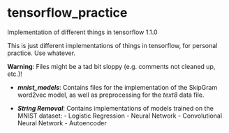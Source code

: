 # tensorflow_practice
Implementation of different things in tensorflow 1.1.0

This is just different implementations of things in tensorflow, for personal practice. Use whatever.

**Warning**: Files might be a tad bit sloppy (e.g. comments not cleaned up, etc.)!

- ***mnist_models***: Contains files for the implementation of the SkipGram word2vec model, as well as preprocessing for the *text8* data file.

- ***String Removal***: Contains implementations of models trained on the MNIST dataset:
                            - Logistic Regression
                            - Neural Network
                            - Convolutional Neural Network
                            - Autoencoder
